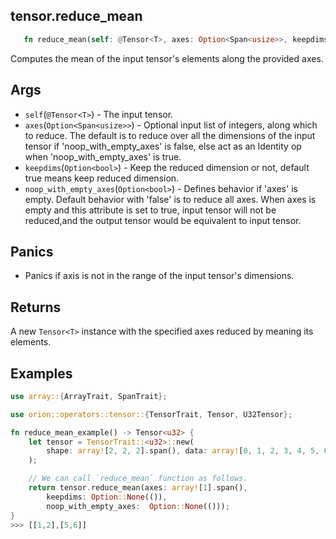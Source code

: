 ## tensor.reduce_mean

```rust 
   fn reduce_mean(self: @Tensor<T>, axes: Option<Span<usize>>, keepdims: Option<bool>, noop_with_empty_axes: Option<bool>) -> Tensor<T>;
```

Computes the mean of the input tensor's elements along the provided axes.

## Args

* `self`(`@Tensor<T>`) - The input tensor.
* `axes`(`Option<Span<usize>>`) - Optional input list of integers, along which to reduce. The default is to reduce over all the dimensions of the input tensor if 'noop_with_empty_axes' is false, else act as an Identity op when 'noop_with_empty_axes' is true.
* `keepdims`(`Option<bool>`) - Keep the reduced dimension or not, default true means keep reduced dimension.
* `noop_with_empty_axes`(`Option<bool>`) - Defines behavior if 'axes' is empty. Default behavior with 'false' is to reduce all axes. When axes is empty and this attribute is set to true, input tensor will not be reduced,and the output tensor would be equivalent to input tensor.

## Panics 

* Panics if axis is not in the range of the input tensor's dimensions.

## Returns

A new `Tensor<T>` instance with the specified axes reduced by meaning its elements.

## Examples

```rust
use array::{ArrayTrait, SpanTrait};

use orion::operators::tensor::{TensorTrait, Tensor, U32Tensor};

fn reduce_mean_example() -> Tensor<u32> {
    let tensor = TensorTrait::<u32>::new(
        shape: array![2, 2, 2].span(), data: array![0, 1, 2, 3, 4, 5, 6, 7].span(),
    );

    // We can call `reduce_mean` function as follows.
    return tensor.reduce_mean(axes: array![1].span(), 
        keepdims: Option::None(()), 
        noop_with_empty_axes:  Option::None(()));
}
>>> [[1,2],[5,6]]
```

